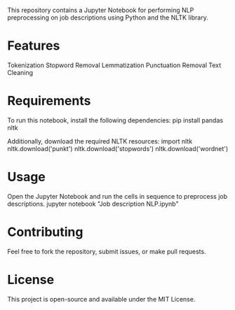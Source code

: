 This repository contains a Jupyter Notebook for performing NLP preprocessing on job descriptions using Python and the NLTK library.

# Features

Tokenization
Stopword Removal
Lemmatization
Punctuation Removal
Text Cleaning

# Requirements

To run this notebook, install the following dependencies:
pip install pandas nltk

Additionally, download the required NLTK resources:
import nltk
nltk.download('punkt')
nltk.download('stopwords')
nltk.download('wordnet')

# Usage
Open the Jupyter Notebook and run the cells in sequence to preprocess job descriptions.
jupyter notebook "Job description NLP.ipynb"

# Contributing
Feel free to fork the repository, submit issues, or make pull requests.

# License
This project is open-source and available under the MIT License.

